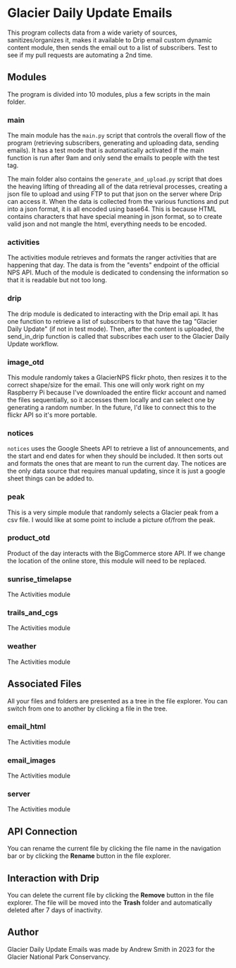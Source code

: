 # Glacier Daily Update Emails

This program collects data from a wide variety of sources, sanitizes/organizes it, makes it available to Drip email custom dynamic content module, then sends the email out to a list of subscribers.
Test to see if my pull requests are automating a 2nd time.

## Modules

The program is divided into 10 modules, plus a few scripts in the main folder.

### main
The main module has the `main.py` script that controls the overall flow of the program (retrieving subscribers, generating and uploading data, sending emails). It has a test mode that is automatically activated if the main function is run after 9am and only send the emails to people with the test tag.

The main folder also contains the `generate_and_upload.py` script that does the heaving lifting of threading all of the data retrieval processes, creating a json file to upload and using FTP to put that json on the server where Drip can access it. When the data is collected from the various functions and put into a json format, it is all encoded using base64. This is because HTML contains characters that have special meaning in json format, so to create valid json and not mangle the html, everything needs to be encoded.

### activities
The activities module retrieves and formats the ranger activities that are happening that day. The data is from the "events" endpoint of the official NPS API. Much of the module is dedicated to condensing the information so that it is readable but not too long.

### drip
The drip module is dedicated to interacting with the Drip email api. It has one function to retrieve a list of subscribers to that have the tag "Glacier Daily Update" (if not in test mode). Then, after the content is uploaded, the send_in_drip function is called that subscribes each user to the Glacier Daily Update workflow.

### image_otd
This module randomly takes a GlacierNPS flickr photo, then resizes it to the correct shape/size for the email. This one will only work right on my Raspberry Pi because I've downloaded the entire flickr account and named the files sequentially, so it accesses them locally and can select one by generating a random number. In the future, I'd like to connect this to the flickr API so it's more portable.

### notices
`notices` uses the Google Sheets API to retrieve a list of announcements, and the start and end dates for when they should be included. It then sorts out and formats the ones that are meant to run the current day. The notices are the only data source that requires manual updating, since it is just a google sheet things can be added to. 

### peak
This is a very simple module that randomly selects a Glacier peak from a csv file. I would like at some point to include a picture of/from the peak.

### product_otd
Product of the day interacts with the BigCommerce store API. If we change the location of the online store, this module will need to be replaced.  

### sunrise_timelapse
The Activities module 

### trails_and_cgs
The Activities module 

### weather
The Activities module 

## Associated Files

All your files and folders are presented as a tree in the file explorer. You can switch from one to another by clicking a file in the tree.

### email_html
The Activities module 

### email_images
The Activities module 

### server
The Activities module 

## API Connection

You can rename the current file by clicking the file name in the navigation bar or by clicking the **Rename** button in the file explorer.

## Interaction with Drip

You can delete the current file by clicking the **Remove** button in the file explorer. The file will be moved into the **Trash** folder and automatically deleted after 7 days of inactivity.

## Author

Glacier Daily Update Emails was made by Andrew Smith in 2023 for the Glacier National Park Conservancy.
